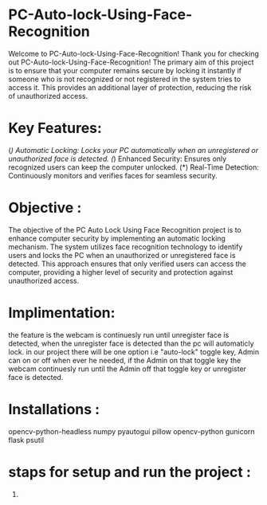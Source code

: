 # PC-Auto-lock-Using-Face-Recognition
Welcome to PC-Auto-lock-Using-Face-Recognition!
Thank you for checking out PC-Auto-lock-Using-Face-Recognition! 
The primary aim of this project is to ensure that your computer remains secure by locking it instantly if someone who is not recognized or not registered in the system tries to access it. This provides an additional layer of protection, reducing the risk of unauthorized access.





# Key Features:
(*) Automatic Locking: Locks your PC automatically when an unregistered or unauthorized face is detected.
(*) Enhanced Security: Ensures only recognized users can keep the computer unlocked.
(*) Real-Time Detection: Continuously monitors and verifies faces for seamless security.




# Objective :
The objective of the PC Auto Lock Using Face Recognition project is to enhance computer security by implementing an automatic locking mechanism. The system utilizes face recognition technology to identify users and locks the PC when an unauthorized or unregistered face is detected. This approach ensures that only verified users can access the computer, providing a higher level of security and protection against unauthorized access.





# Implimentation:
the feature is the webcam is continuesly run until unregister face is detected, when the unregister face is detected than the pc will automaticly lock.
in our project there will be one option i.e "auto-lock" toggle key, Admin can on or off when ever he needed, if the Admin on that toggle key the webcam continuesly run until the Admin off that toggle key or unregister face is detected.


# Installations :
opencv-python-headless
numpy
pyautogui
pillow
opencv-python
gunicorn
flask
psutil

# staps for setup and run the project :
1. 

